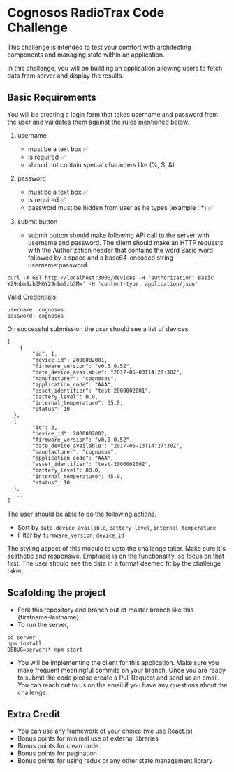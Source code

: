 # Cognosos RadioTrax Code Challenge

This challenge is intended to test your comfort with architecting components and managing state within an application.

In this challenge, you will be building an application allowing users to fetch data from server and display the results.

## Basic Requirements

You will be creating a login form that takes username and password from the user and validates them against the rules mentioned below.

1. username

   - must be a text box :white_check_mark:
   - is required :white_check_mark:
   - should not contain special characters like (%, \$, &)

2. password
   - must be a text box :white_check_mark:
   - is required :white_check_mark:
   - password must be hidden from user as he types (example : **\***) :white_check_mark:

3) submit button

   - submit button should make following API call to the server with username and password. The client should make an HTTP requests with the Authorization header that contains the word Basic word followed by a space and a base64-encoded string username:password.

```
curl -X GET http://localhost:3000/devices -H 'authorization: Basic Y29nbm9zb3M6Y29nbm9zb3M=' -H 'content-type: application/json'
```

Valid Credentials:

    username: cognosos
    password: cognosos

On successful submission the user should see a list of devices.

```
[
    {
        "id": 1,
        "device_id": 2000002001,
        "firmware_version": "v0.0.0.52",
        "date_device_available": "2017-05-03T14:27:30Z",
        "manufacturer": "cognosos",
        "application_code": "AAA",
        "asset_identifier": "test-2000002001",
        "battery_level": 0.0,
        "internal_temperature": 35.0,
        "status": 10
  },
  {
        "id": 2,
        "device_id": 2000002002,
        "firmware_version": "v0.0.0.52",
        "date_device_available": "2017-05-13T14:27:30Z",
        "manufacturer": "cognosos",
        "application_code": "AAA",
        "asset_identifier": "test-2000002002",
        "battery_level": 80.0,
        "internal_temperature": 45.0,
        "status": 10
  },
  ...
]
```

The user should be able to do the following actions.

- Sort by `date_device_available`, `battery_level`, `internal_temperature`
- Filter by `firmware_version`, `device_id`

The styling aspect of this module to upto the challenge taker. Make sure it's aesthetic and responsive. Emphasis is on the functionality, so focus on that first. The user should see the data in a format deemed fit by the challenge taker.

## Scafolding the project

- Fork this repository and branch out of master branch like this {firstname-lastname}.
- To run the server,

```
cd server
npm install
DEBUG=server:* npm start
```

- You will be implementing the client for this application. Make sure you make frequent meaningful commits on your branch. Once you are ready to submit the code please create a Pull Request and send us an email. You can reach out to us on the email if you have any questions about the challenge.

## Extra Credit

- You can use any framework of your choice (we use React.js)
- Bonus points for minimal use of external libraries
- Bonus points for clean code
- Bonus points for pagination
- Bonus points for using redux or any other state management library
